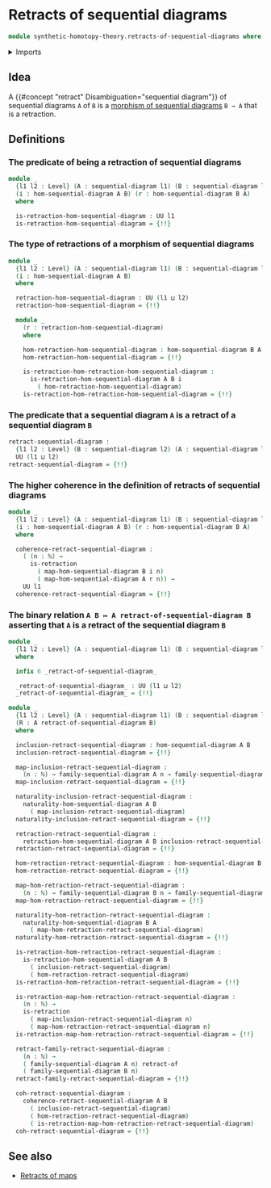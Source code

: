 # Retracts of sequential diagrams

```agda
module synthetic-homotopy-theory.retracts-of-sequential-diagrams where
```

<details><summary>Imports</summary>

```agda
open import elementary-number-theory.natural-numbers

open import foundation.commuting-squares-of-maps
open import foundation.dependent-pair-types
open import foundation.equality-dependent-function-types
open import foundation.equivalences
open import foundation.function-types
open import foundation.homotopies
open import foundation.homotopy-induction
open import foundation.identity-types
open import foundation.retractions
open import foundation.retracts-of-types
open import foundation.universe-levels

open import synthetic-homotopy-theory.morphisms-sequential-diagrams
open import synthetic-homotopy-theory.sequential-diagrams
```

</details>

## Idea

A {{#concept "retract" Disambiguation="sequential diagram"}} of sequential
diagrams `A` of `B` is a
[morphism of sequential diagrams](synthetic-homotopy-theory.morphisms-sequential-diagrams.md)
`B → A` that is a retraction.

## Definitions

### The predicate of being a retraction of sequential diagrams

```agda
module _
  {l1 l2 : Level} (A : sequential-diagram l1) (B : sequential-diagram l2)
  (i : hom-sequential-diagram A B) (r : hom-sequential-diagram B A)
  where

  is-retraction-hom-sequential-diagram : UU l1
  is-retraction-hom-sequential-diagram = {!!}
```

### The type of retractions of a morphism of sequential diagrams

```agda
module _
  {l1 l2 : Level} (A : sequential-diagram l1) (B : sequential-diagram l2)
  (i : hom-sequential-diagram A B)
  where

  retraction-hom-sequential-diagram : UU (l1 ⊔ l2)
  retraction-hom-sequential-diagram = {!!}

  module _
    (r : retraction-hom-sequential-diagram)
    where

    hom-retraction-hom-sequential-diagram : hom-sequential-diagram B A
    hom-retraction-hom-sequential-diagram = {!!}

    is-retraction-hom-retraction-hom-sequential-diagram :
      is-retraction-hom-sequential-diagram A B i
        ( hom-retraction-hom-sequential-diagram)
    is-retraction-hom-retraction-hom-sequential-diagram = {!!}
```

### The predicate that a sequential diagram `A` is a retract of a sequential diagram `B`

```agda
retract-sequential-diagram :
  {l1 l2 : Level} (B : sequential-diagram l2) (A : sequential-diagram l1) →
  UU (l1 ⊔ l2)
retract-sequential-diagram = {!!}
```

### The higher coherence in the definition of retracts of sequential diagrams

```agda
module _
  {l1 l2 : Level} (A : sequential-diagram l1) (B : sequential-diagram l2)
  (i : hom-sequential-diagram A B) (r : hom-sequential-diagram B A)
  where

  coherence-retract-sequential-diagram :
    ( (n : ℕ) →
      is-retraction
        ( map-hom-sequential-diagram B i n)
        ( map-hom-sequential-diagram A r n)) →
    UU l1
  coherence-retract-sequential-diagram = {!!}
```

### The binary relation `A B ↦ A retract-of-sequential-diagram B` asserting that `A` is a retract of the sequential diagram `B`

```agda
module _
  {l1 l2 : Level} (A : sequential-diagram l1) (B : sequential-diagram l2)
  where

  infix 6 _retract-of-sequential-diagram_

  _retract-of-sequential-diagram_ : UU (l1 ⊔ l2)
  _retract-of-sequential-diagram_ = {!!}

module _
  {l1 l2 : Level} (A : sequential-diagram l1) (B : sequential-diagram l2)
  (R : A retract-of-sequential-diagram B)
  where

  inclusion-retract-sequential-diagram : hom-sequential-diagram A B
  inclusion-retract-sequential-diagram = {!!}

  map-inclusion-retract-sequential-diagram :
    (n : ℕ) → family-sequential-diagram A n → family-sequential-diagram B n
  map-inclusion-retract-sequential-diagram = {!!}

  naturality-inclusion-retract-sequential-diagram :
    naturality-hom-sequential-diagram A B
      ( map-inclusion-retract-sequential-diagram)
  naturality-inclusion-retract-sequential-diagram = {!!}

  retraction-retract-sequential-diagram :
    retraction-hom-sequential-diagram A B inclusion-retract-sequential-diagram
  retraction-retract-sequential-diagram = {!!}

  hom-retraction-retract-sequential-diagram : hom-sequential-diagram B A
  hom-retraction-retract-sequential-diagram = {!!}

  map-hom-retraction-retract-sequential-diagram :
    (n : ℕ) → family-sequential-diagram B n → family-sequential-diagram A n
  map-hom-retraction-retract-sequential-diagram = {!!}

  naturality-hom-retraction-retract-sequential-diagram :
    naturality-hom-sequential-diagram B A
      ( map-hom-retraction-retract-sequential-diagram)
  naturality-hom-retraction-retract-sequential-diagram = {!!}

  is-retraction-hom-retraction-retract-sequential-diagram :
    is-retraction-hom-sequential-diagram A B
      ( inclusion-retract-sequential-diagram)
      ( hom-retraction-retract-sequential-diagram)
  is-retraction-hom-retraction-retract-sequential-diagram = {!!}

  is-retraction-map-hom-retraction-retract-sequential-diagram :
    (n : ℕ) →
    is-retraction
      ( map-inclusion-retract-sequential-diagram n)
      ( map-hom-retraction-retract-sequential-diagram n)
  is-retraction-map-hom-retraction-retract-sequential-diagram = {!!}

  retract-family-retract-sequential-diagram :
    (n : ℕ) →
    ( family-sequential-diagram A n) retract-of
    ( family-sequential-diagram B n)
  retract-family-retract-sequential-diagram = {!!}

  coh-retract-sequential-diagram :
    coherence-retract-sequential-diagram A B
      ( inclusion-retract-sequential-diagram)
      ( hom-retraction-retract-sequential-diagram)
      ( is-retraction-map-hom-retraction-retract-sequential-diagram)
  coh-retract-sequential-diagram = {!!}
```

## See also

- [Retracts of maps](foundation.retracts-of-maps.md)
